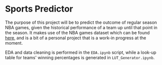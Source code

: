 # Sports Predictor

The purpose of this project will be to predict the outcome of regular season NBA games, given the historical performance of a team up until that point in the season.  It makes use of the NBA games dataset which can be found [here](https://www.kaggle.com/nathanlauga/nba-games), and is a bit of a personal project that is a work-in progress at the moment.  

EDA and data cleaning is performed in the `EDA.ipynb` script, while a look-up table for teams' winning percentages is generated in `LUT_Generator.ipynb`.
